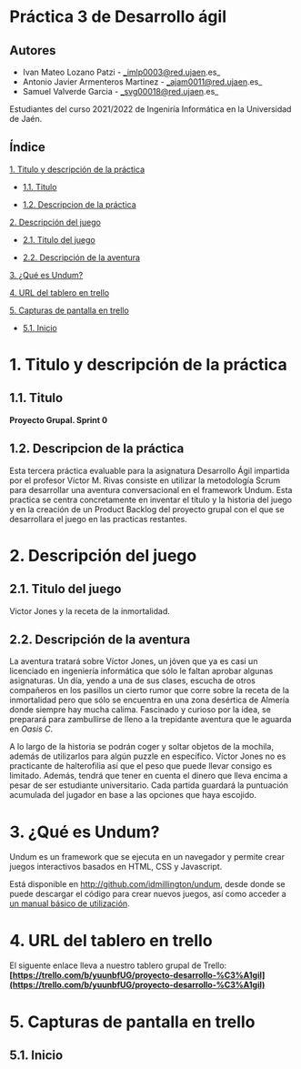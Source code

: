 # Práctica 3 de Desarrollo ágil

## Autores

 - Ivan Mateo Lozano Patzi - _imlp0003@red.ujaen.es_
 - Antonio Javier Armenteros Martinez - _ajam0011@red.ujaen.es_
 - Samuel Valverde Garcia - _svg00018@red.ujaen.es_

Estudiantes del curso 2021/2022 de Ingeniría Informática en la Universidad de Jaén.

## Índice

[1. Titulo y descripción de la práctica](#titulo)

- [1.1. Titulo](#tituloPractica)

- [1.2. Descripcion de la práctica](#descripcionPractica)

[2. Descripción del juego](#descripcion)

- [2.1. Titulo del juego](#tituloJuego) 

- [2.2. Descripción de la aventura](#trama)

[3. ¿Qué es Undum?](#undum)

[4. URL del tablero en trello](#trello)

[5. Capturas de pantalla en trello](#capturas)

- [5.1. Inicio](#Foto1)

<a name="titulo"></a>

# 1. Titulo y descripción de la práctica

<a name="tituloPractica"></a>

## 1.1. Titulo

**Proyecto Grupal. Sprint 0**

<a name="descripcionPractica"></a>

## 1.2. Descripcion de la práctica

Esta tercera práctica evaluable para la asignatura Desarrollo Ágil impartida por el profesor Víctor M. Rivas consiste en utilizar la metodología Scrum para desarrollar una aventura conversacional en el framework Undum. Esta practica se centra concretamente en inventar el título y la historia del juego y en la creación de un Product Backlog del proyecto grupal con el que se desarrollara el juego en las practicas restantes.

<a name="descripcion"></a>

# 2. Descripción del juego

<a name="tituloJuego"></a>

## 2.1. Titulo del juego

Victor Jones y la receta de la inmortalidad.

<a name="trama"></a>

## 2.2. Descripción de la aventura

La aventura tratará sobre Víctor Jones, un jóven que ya es casi un licenciado en ingeniería informática que sólo le faltan aprobar algunas asignaturas. Un día, yendo a una de sus clases, escucha de otros compañeros en los pasillos un cierto rumor que corre sobre la receta de la inmortalidad pero que sólo se encuentra en una zona desértica de Almería donde siempre hay mucha calima. Fascinado y curioso por la idea, se preparará para zambullirse de lleno a la trepidante aventura que le aguarda en *Oasis C*.

A lo largo de la historia se podrán coger y soltar objetos de la mochila, además de utilizarlos para algún puzzle en específico. Víctor Jones no es practicante de halterofilia así que el peso que puede llevar consigo es limitado. Además, tendrá que tener en cuenta el dinero que lleva encima a pesar de ser estudiante universitario. Cada partida guardará la puntuación acumulada del jugador en base a las opciones que haya escojido.

<a name="undum"></a>

# 3. ¿Qué es Undum?

Undum es un framework que se ejecuta en un navegador y permite crear juegos interactivos basados en HTML, CSS y Javascript.

Está disponible en http://github.com/idmillington/undum, desde donde se puede descargar el código para crear nuevos juegos, así como acceder a [un manual básico de utilización](http://idmillington.github.io/undum/).

<a name="trello"></a>

# 4. URL del tablero en trello

El siguente enlace lleva a nuestro tablero grupal de Trello: **[https://trello.com/b/yuunbfUG/proyecto-desarrollo-%C3%A1gil](https://trello.com/b/yuunbfUG/proyecto-desarrollo-%C3%A1gil)**

<a name="capturas"></a>

# 5. Capturas de pantalla en trello

<a name="Foto1"></a>

## 5.1. Inicio

